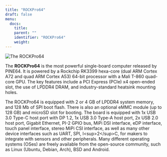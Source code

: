 ```yaml
---
title: "ROCKPro64"
draft: false
menu:
  docs:
    title:
    parent: ""
    identifier: "ROCKPro64"
    weight: 
---
```


![The ROCKPro64](/documentation/images/rockpro64.svg)

The **ROCKPro64** is the most powerful single-board computer released by PINE64. It is powered by a Rockchip RK3399 hexa-core (dual ARM Cortex A72 and quad ARM Cortex A53) 64-bit processor with a Mali T-860 quad-core GPU. The key features include a PCI Express (PCIe) x4 open-ended slot, the use of LPDDR4 DRAM, and industry-standard heatsink mounting holes.

The ROCKPro64 is equipped with 2 or 4&nbsp;GB of LPDDR4 system memory, and 128&nbsp;Mb of SPI boot flash. There is also an optional eMMC module (up to 128&nbsp;GB) and microSD slot for booting. The board is equipped with 1x USB 3.0 Type-C host port with DP 1.2, 1x USB 3.0 Type-A host port, 2x USB 2.0 host port, Gigabit Ethernet, PI-2 GPIO bus, MiPi DSI interface, eDP interface, touch panel interface, stereo MiPi CSI interface, as well as many other device interfaces such as UART, SPI, I&lt;sup>2&lt;/sup>C, for makers to integrate with sensors and other peripherals. Many different operating systems (OSes) are freely available from the open-source community, such as Linux (Ubuntu, Debian, Arch), BSD and Android.
